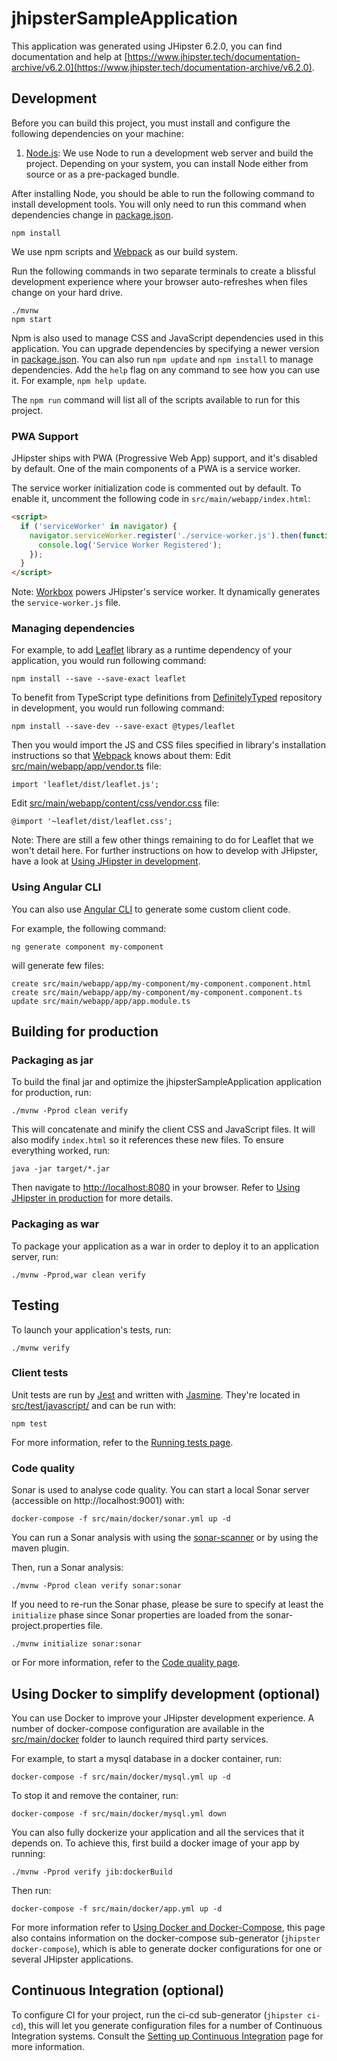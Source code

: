 # jhipsterSampleApplication

This application was generated using JHipster 6.2.0, you can find documentation and help at [https://www.jhipster.tech/documentation-archive/v6.2.0](https://www.jhipster.tech/documentation-archive/v6.2.0).

## Development

Before you can build this project, you must install and configure the following dependencies on your machine:

1. [Node.js](https://nodejs.org/): We use Node to run a development web server and build the project. Depending on your system, you can install Node either from source or as a pre-packaged bundle.

After installing Node, you should be able to run the following command to install development tools. You will only need to run this command when dependencies change in [package.json](package.json).

    npm install
We use npm scripts and [Webpack](https://webpack.github.io/) as our build system.

Run the following commands in two separate terminals to create a blissful development experience where your browser auto-refreshes when files change on your hard drive.

    ./mvnw
    npm start

Npm is also used to manage CSS and JavaScript dependencies used in this application. You can upgrade dependencies by specifying a newer version in [package.json](package.json). You can also run `npm update` and `npm install` to manage dependencies. Add the `help` flag on any command to see how you can use it. For example, `npm help update`.

The `npm run` command will list all of the scripts available to run for this project.

### PWA Support

JHipster ships with PWA (Progressive Web App) support, and it's disabled by default. One of the main components of a PWA is a service worker.

The service worker initialization code is commented out by default. To enable it, uncomment the following code in `src/main/webapp/index.html`:

```html
<script>
  if ('serviceWorker' in navigator) {
    navigator.serviceWorker.register('./service-worker.js').then(function() {
      console.log('Service Worker Registered');
    });
  }
</script>
```

Note: [Workbox](https://developers.google.com/web/tools/workbox/) powers JHipster's service worker. It dynamically generates the `service-worker.js` file.

### Managing dependencies
For example, to add [Leaflet](http://leafletjs.com/) library as a runtime dependency of your application, you would run following command:

    npm install --save --save-exact leaflet
To benefit from TypeScript type definitions from [DefinitelyTyped](http://definitelytyped.org/) repository in development, you would run following command:

    npm install --save-dev --save-exact @types/leaflet
Then you would import the JS and CSS files specified in library's installation instructions so that [Webpack](https://webpack.github.io/) knows about them: Edit [src/main/webapp/app/vendor.ts](src/main/webapp/app/vendor.ts) file:

```
import 'leaflet/dist/leaflet.js';
```

Edit [src/main/webapp/content/css/vendor.css](src/main/webapp/content/css/vendor.css) file:

```
@import '~leaflet/dist/leaflet.css';
```

Note: There are still a few other things remaining to do for Leaflet that we won't detail here.
For further instructions on how to develop with JHipster, have a look at [Using JHipster in development](https://www.jhipster.tech/documentation-archive/v6.2.0/development/).

### Using Angular CLI
You can also use [Angular CLI](https://cli.angular.io/) to generate some custom client code.

For example, the following command:

    ng generate component my-component

will generate few files:

    create src/main/webapp/app/my-component/my-component.component.html
    create src/main/webapp/app/my-component/my-component.component.ts
    update src/main/webapp/app/app.module.ts

## Building for production

### Packaging as jar

To build the final jar and optimize the jhipsterSampleApplication application for production, run:

    ./mvnw -Pprod clean verify

This will concatenate and minify the client CSS and JavaScript files. It will also modify `index.html` so it references these new files. To ensure everything worked, run:

    java -jar target/*.jar

Then navigate to [http://localhost:8080](http://localhost:8080) in your browser.
Refer to [Using JHipster in production](https://www.jhipster.tech/documentation-archive/v6.2.0/production/) for more details.

### Packaging as war

To package your application as a war in order to deploy it to an application server, run:

    ./mvnw -Pprod,war clean verify

## Testing

To launch your application's tests, run:

    ./mvnw verify

### Client tests
Unit tests are run by [Jest](https://facebook.github.io/jest/) and written with [Jasmine](http://jasmine.github.io/2.0/introduction.html). They're located in [src/test/javascript/](src/test/javascript/) and can be run with:

    npm test
For more information, refer to the [Running tests page](https://www.jhipster.tech/documentation-archive/v6.2.0/running-tests/).

### Code quality

Sonar is used to analyse code quality. You can start a local Sonar server (accessible on http://localhost:9001) with:

```
docker-compose -f src/main/docker/sonar.yml up -d
```

You can run a Sonar analysis with using the [sonar-scanner](https://docs.sonarqube.org/display/SCAN/Analyzing+with+SonarQube+Scanner) or by using the maven plugin.

Then, run a Sonar analysis:

```
./mvnw -Pprod clean verify sonar:sonar
```

If you need to re-run the Sonar phase, please be sure to specify at least the `initialize` phase since Sonar properties are loaded from the sonar-project.properties file.

```
./mvnw initialize sonar:sonar
```

or
For more information, refer to the [Code quality page](https://www.jhipster.tech/documentation-archive/v6.2.0/code-quality/).

## Using Docker to simplify development (optional)

You can use Docker to improve your JHipster development experience. A number of docker-compose configuration are available in the [src/main/docker](src/main/docker) folder to launch required third party services.

For example, to start a mysql database in a docker container, run:

    docker-compose -f src/main/docker/mysql.yml up -d

To stop it and remove the container, run:

    docker-compose -f src/main/docker/mysql.yml down

You can also fully dockerize your application and all the services that it depends on. To achieve this, first build a docker image of your app by running:

    ./mvnw -Pprod verify jib:dockerBuild

Then run:

    docker-compose -f src/main/docker/app.yml up -d
For more information refer to [Using Docker and Docker-Compose](https://www.jhipster.tech/documentation-archive/v6.2.0/docker-compose), this page also contains information on the docker-compose sub-generator (`jhipster docker-compose`), which is able to generate docker configurations for one or several JHipster applications.

## Continuous Integration (optional)
To configure CI for your project, run the ci-cd sub-generator (`jhipster ci-cd`), this will let you generate configuration files for a number of Continuous Integration systems. Consult the [Setting up Continuous Integration](https://www.jhipster.tech/documentation-archive/v6.2.0/setting-up-ci/) page for more information.
